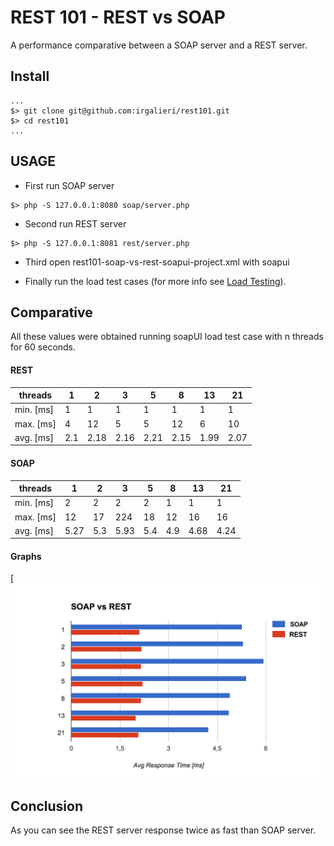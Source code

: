 REST 101 - REST vs SOAP
==========

A performance comparative between a SOAP server and a REST server.

## Install

```
...
$> git clone git@github.com:irgalieri/rest101.git
$> cd rest101
...
```

## USAGE

- First run SOAP server

```
$> php -S 127.0.0.1:8080 soap/server.php
```

- Second run REST server

```
$> php -S 127.0.0.1:8081 rest/server.php
```

- Third open rest101-soap-vs-rest-soapui-project.xml with soapui

- Finally run the load test cases (for more info see [Load Testing](http://www.soapui.org/getting-started/load-testing.html)).

## Comparative

All these values were obtained running soapUI load test case with n threads for
60 seconds.

#### REST
| threads   | 1   | 2    | 3    | 5    | 8    | 13   | 21   |
|-----------|-----|------|------|------|------|------|------|
| min. [ms] | 1   | 1    | 1    | 1    | 1    | 1    | 1    |
| max. [ms] | 4   | 12   | 5    | 5    | 12   | 6    | 10   |
| avg. [ms] | 2.1 | 2.18 | 2.16 | 2.21 | 2.15 | 1.99 | 2.07 |

#### SOAP
| threads   | 1    | 2    | 3    | 5    | 8    | 13   | 21   |
|-----------|------|------|------|------|------|------|------|
| min. [ms] | 2    | 2    | 2    | 2    | 1    | 1    | 1    |
| max. [ms] | 12   | 17   | 224  | 18   | 12   | 16   | 16   |
| avg. [ms] | 5.27 | 5.3  | 5.93 | 5.4  | 4.9  | 4.68 | 4.24 |

#### Graphs

[![Rest vs SOAP](https://github.com/irgalieri/rest101/blob/master/img/restvssoap.png)

## Conclusion

As you can see the REST server response twice as fast than SOAP server.
